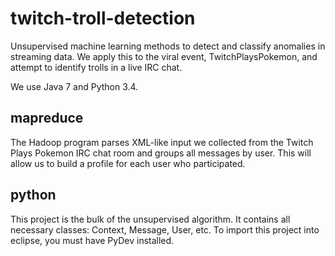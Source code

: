 twitch-troll-detection
======================

Unsupervised machine learning methods to detect and classify anomalies in streaming data. We apply this to the viral event, TwitchPlaysPokemon, and attempt to identify trolls in a live IRC chat.

We use Java 7 and Python 3.4.

mapreduce
--------
The Hadoop program parses XML-like input we collected from the Twitch Plays Pokemon IRC chat room and groups all messages by user. This will allow us to build a profile for each user who participated.

python
--------
This project is the bulk of the unsupervised algorithm. It contains all necessary classes: Context, Message, User, etc. To import this project into eclipse, you must have PyDev installed.